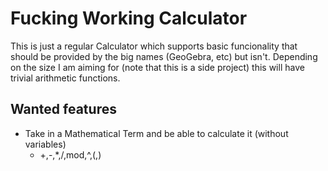 # Fucking Working Calculator

This is just a regular Calculator which supports basic funcionality that should be provided by the big names (GeoGebra, etc) but isn't.
Depending on the size I am aiming for (note that this is a side project) this will have trivial arithmetic functions.

## Wanted features
- Take in a Mathematical Term and be able to calculate it (without variables)
    - +,-,\*,/,mod,^,(,)